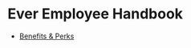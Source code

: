 # Ever Employee Handbook

* [Benefits & Perks](https://github.com/ever-co/handbook/blob/master/benefits-and-perks.md)
